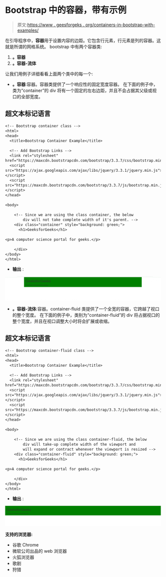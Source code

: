 # Bootstrap 中的容器，带有示例

> 原文:[https://www . geesforgeks . org/containers-in-bootstrap-with-examples/](https://www.geeksforgeeks.org/containers-in-bootstrap-with-examples/)

在引导程序中，**容器**用于设置内容的边距。它包含行元素，行元素是列的容器。这就是所谓的网格系统。
bootstrap 中有两个容器类:

1.  **。容器**
2.  **。容器-流体**

让我们用例子详细看看上面两个类中的每一个:

*   **。容器**:容器。容器类提供了一个响应性的固定宽度容器。
    在下面的例子中，类为“container”的 div 将有一个固定的左右边距，并且不会占据其父级或视口的全部宽度。

## 超文本标记语言

```
<!-- Bootstrap container class -->
<html>
<head>
  <title>Bootstrap Container Example</title>

  <!-- Add Bootstrap Links -->
  <link rel="stylesheet" href="https://maxcdn.bootstrapcdn.com/bootstrap/3.3.7/css/bootstrap.min.css">
  <script src="https://ajax.googleapis.com/ajax/libs/jquery/3.3.1/jquery.min.js"></script>
  <script src="https://maxcdn.bootstrapcdn.com/bootstrap/3.3.7/js/bootstrap.min.js"></script>
</head>

<body>

    <!-- Since we are using the class container, the below
        div will not take complete width of it's parent. -->
    <div class="container" style="background: green;">
      <h1>GeeksforGeeks</h1>

<p>A computer science portal for geeks.</p>

    </div>
</body>
</html>
```

*   **输出** :

![](img/c454d7db7369037fa8d8489675c38707.png)

*   **。容器-流体**:容器。container-fluid 类提供了一个全宽的容器，它跨越了视口的整个宽度。
    在下面的例子中，类别为“container-fluid”的 div 将占据视口的整个宽度，并且在视口调整大小时将会扩展或收缩。

## 超文本标记语言

```
<!-- Bootstrap container-fluid class -->
<html>
<head>
  <title>Bootstrap Container Example</title>

  <!-- Add Bootstrap Links -->
  <link rel="stylesheet" href="https://maxcdn.bootstrapcdn.com/bootstrap/3.3.7/css/bootstrap.min.css">
  <script src="https://ajax.googleapis.com/ajax/libs/jquery/3.3.1/jquery.min.js"></script>
  <script src="https://maxcdn.bootstrapcdn.com/bootstrap/3.3.7/js/bootstrap.min.js"></script>
</head>

<body>

    <!-- Since we are using the class container-fluid, the below
        div will take-up complete width of the viewport and
        will expand or contract whenever the viewport is resized -->
    <div class="container-fluid" style="background: green;">
      <h1>GeeksforGeeks</h1>

<p>A computer science portal for geeks.</p>

    </div>
</body>
</html>
```

*   **输出** :

![](img/1b3faa125b9500030360de2027aba832.png)

**支持的浏览器:**

*   谷歌 Chrome
*   微软公司出品的 web 浏览器
*   火狐浏览器
*   歌剧
*   狩猎